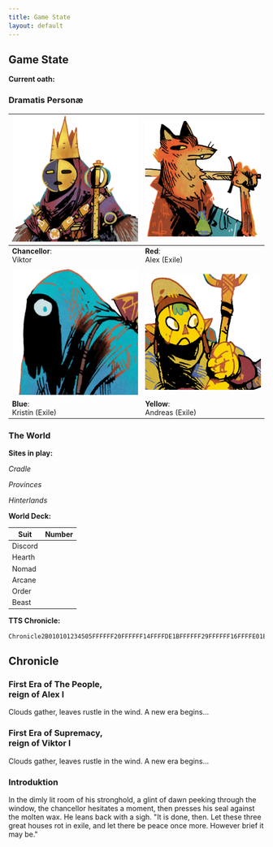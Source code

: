 ```yaml
---
title: Game State
layout: default
---
```


## Game State

**Current oath:**

<span id="oath" />

### Dramatis Personæ

|<img src="assets/images/chancellor-portrait.jpg" class="portrait"/>|<img src="assets/images/red-portrait.png"  class="portrait"/>|
|---|---|
|**Chancellor**: <br />Viktor|**Red**: <br />Alex (Exile)|
| | |
|<img src="assets/images/blue-portrait.png"  class="portrait"/>|<img src="assets/images/yellow-portrait.png" class="portrait"/>|
|**Blue**:<br />Kristín (Exile)| **Yellow**: <br /> Andreas (Exile) |

### The World

**Sites in play:**

_Cradle_
<span id="site1" />
<span id="site2" />

_Provinces_
<span id="site3" />
<span id="site4" />
<span id="site5" />

_Hinterlands_
<span id="site6" />
<span id="site7" />
<span id="site8" />

**World Deck:** 

|Suit|Number|
|---|---|
|<span class="number"/> Discord| <span class="counter" data-imgsrc="assets/images/suit-discord.png" ></span>|
|<span class="number"/> Hearth| <span class="counter" data-imgsrc="assets/images/suit-hearth.png" ></span>|
|<span class="number"/> Nomad| <span class="counter" data-imgsrc="assets/images/suit-nomad.png" ></span>|
|<span class="number"/> Arcane| <span class="counter" data-imgsrc="assets/images/suit-arcane.png" ></span>|
|<span class="number"/> Order| <span class="counter" data-imgsrc="assets/images/suit-order.png" ></span>|
|<span class="number"/> Beast| <span class="counter" data-imgsrc="assets/images/suit-beast.png" ></span>|

**TTS Chronicle:**
```
Chronicle2B010101234505FFFFFF20FFFFFF14FFFFDE1BFFFFFF29FFFFFF16FFFFE01EFFFFFF1FFFFFFF3B0624182B0E2629D61ED31D15D51309522F201C3521001FD2D42819C30B1632AD0F342233C125089810010D112C121A0507042314270AB717312D30062A1B2E0C030212E9DBDCEAE8E7E4DFDADDEDE2E6ECE3E5E1EB000105ARman
```

## Chronicle

### First Era of The People, <br/> reign of Alex I
Clouds gather, leaves rustle in the wind. A new era begins...

### First Era of Supremacy, <br/> reign of Viktor I
Clouds gather, leaves rustle in the wind. A new era begins...

### Introduktion

In the dimly lit room of his stronghold, a glint of dawn peeking through the window, the chancellor hesitates a moment, then presses his seal against the molten wax. He leans back with a sigh. "It is done, then. Let these three great houses rot in exile, and let there be peace once more. However brief it may be."

